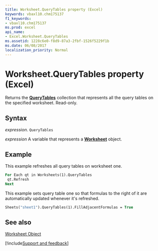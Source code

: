 ```yaml
---
title: Worksheet.QueryTables property (Excel)
keywords: vbaxl10.chm175137
f1_keywords:
- vbaxl10.chm175137
ms.prod: excel
api_name:
- Excel.Worksheet.QueryTables
ms.assetid: 1228c6e0-f8d9-87a3-2fbf-1526f5229f1b
ms.date: 06/08/2017
localization_priority: Normal
---
```



# Worksheet.QueryTables property (Excel)

Returns the  **[QueryTables](Excel.QueryTables.md)** collection that represents all the query tables on the specified worksheet. Read-only.


## Syntax

_expression_. `QueryTables`

_expression_ A variable that represents a **[Worksheet](Excel.Worksheet.md)** object.


## Example

This example refreshes all query tables on worksheet one.


```vb
For Each qt in Worksheets(1).QueryTables 
 qt.Refresh 
Next
```

This example sets query table one so that formulas to the right of it are automatically updated whenever it's refreshed.




```vb
Sheets("sheet1").QueryTables(1).FillAdjacentFormulas = True
```


## See also


[Worksheet Object](Excel.Worksheet.md)

[!include[Support and feedback](~/includes/feedback-boilerplate.md)]
